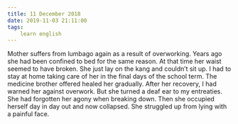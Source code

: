 ```yaml
---
title: 11 December 2018
date: 2019-11-03 21:11:00
tags:
    learn english
---
```


Mother suffers from lumbago again as a result of overworking. Years ago she had been confined to bed for the same reason. At that time her waist seemed to have broken. She just lay on the kang and couldn’t sit up. I had to stay at home taking care of her in the final days of the school term. The medicine brother offered healed her gradually. After her recovery, I had warned her against overwork. But she turned a deaf ear to my entreaties. She had forgotten her agony when breaking down. Then she occupied herself day in day out and now collapsed. She struggled up from lying with a painful face.   